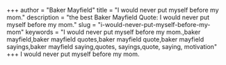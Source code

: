 +++
author = "Baker Mayfield"
title = "I would never put myself before my mom."
description = "the best Baker Mayfield Quote: I would never put myself before my mom."
slug = "i-would-never-put-myself-before-my-mom"
keywords = "I would never put myself before my mom.,baker mayfield,baker mayfield quotes,baker mayfield quote,baker mayfield sayings,baker mayfield saying,quotes, sayings,quote, saying, motivation"
+++
I would never put myself before my mom.
